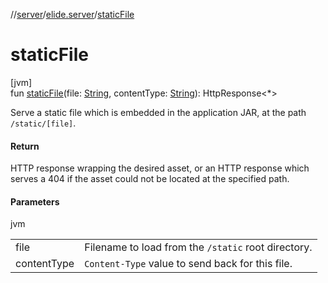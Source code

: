 //[server](../../index.md)/[elide.server](index.md)/[staticFile](static-file.md)

# staticFile

[jvm]\
fun [staticFile](static-file.md)(file: [String](https://kotlinlang.org/api/latest/jvm/stdlib/kotlin/-string/index.html), contentType: [String](https://kotlinlang.org/api/latest/jvm/stdlib/kotlin/-string/index.html)): HttpResponse&lt;*&gt;

Serve a static file which is embedded in the application JAR, at the path `/static/[file]`.

#### Return

HTTP response wrapping the desired asset, or an HTTP response which serves a 404 if the asset could not be     located at the specified path.

#### Parameters

jvm

| | |
|---|---|
| file | Filename to load from the `/static` root directory. |
| contentType | `Content-Type` value to send back for this file. |
